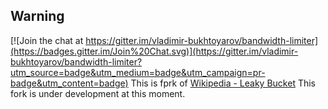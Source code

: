 Warning
------------

[![Join the chat at https://gitter.im/vladimir-bukhtoyarov/bandwidth-limiter](https://badges.gitter.im/Join%20Chat.svg)](https://gitter.im/vladimir-bukhtoyarov/bandwidth-limiter?utm_source=badge&utm_medium=badge&utm_campaign=pr-badge&utm_content=badge)
This is fprk of [Wikipedia - Leaky Bucket](https://github.com/bbeck/token-bucket)
This fork is under development at this moment.